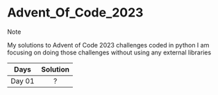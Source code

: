 # Advent_Of_Code_2023

> [!NOTE]
> My solutions to Advent of Code 2023 challenges coded in python
> I am focusing on doing those challenges without using any external libraries
> 
> | Days | Solution |
> | :--: | :------: |
> | Day 01 | ? |
> 
>